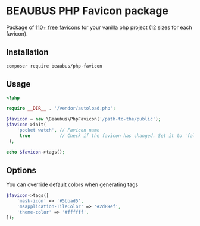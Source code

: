 # BEAUBUS PHP Favicon package

Package of [110+ free favicons](https://favicons.beaubus.com) for your vanilla php project (12 sizes for each favicon). 

## Installation
```shell
composer require beaubus/php-favicon
```

## Usage
```php
<?php

require __DIR__ . '/vendor/autoload.php';

$favicon = new \Beaubus\PhpFavicon('/path-to-the/public');
$favicon->init(
    'pocket watch', // Favicon name 
     true           // Check if the favicon has changed. Set it to 'false' once you have chosen and tested your favicon.
 ); 

echo $favicon->tags();

```

## Options
You can override default colors when generating tags
```php
$favicon->tags([
    'mask-icon' => '#5bbad5',
    'msapplication-TileColor' => '#2d89ef',
    'theme-color' => '#ffffff',
]);
```